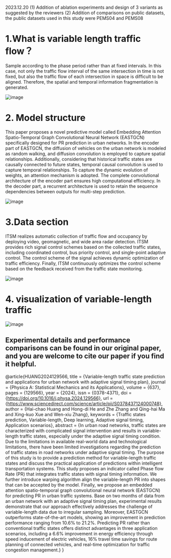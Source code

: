 2023.12.20
(1) Addition of ablation experiments and design of 3 variants as suggested by the reviewers 
(2) Addition of comparisons on public datasets, the public datasets used in this study were PEMS04 and PEMS08

# 1.What is variable length traffic flow？

Sample according to the phase period rather than at fixed intervals. In this case, not only the traffic flow interval of the same intersection in time is not fixed, but also the traffic flow of each intersection in space is difficult to be aligned. Therefore, the spatial and temporal information fragmentation is generated.

![image](https://github.com/RaganrokV/EASTGCN/assets/73992419/3bb58db1-8a08-45b2-b02f-7139cf3fd728)

# 2. Model structure
This paper proposes a novel predictive model called Embedding Attention Spatio-Temporal Graph Convolutional Neural Network (EASTGCN) specifically designed for PR prediction in urban networks. In the encoder part of EASTGCN, the diffusion of vehicles on the urban network is modeled as random walking, and diffusion convolution is employed to capture spatial relationships. Additionally, considering that historical traffic states are causally connected to future states, temporal causal convolution is used to capture temporal relationships. To capture the dynamic evolution of weights, an attention mechanism is adopted. The complete convolutional architecture of the encoder part ensures high computational efficiency. In the decoder part, a recurrent architecture is used to retain the sequence dependencies between outputs for multi-step prediction.

![image](https://github.com/RaganrokV/EASTGCN/assets/73992419/768db636-9fbb-432a-9992-dbb0e767a8aa)


# 3.Data section
ITSM realizes automatic collection of traffic flow and occupancy by deploying video, geomagnetic, and wide area radar detection. ITSM provides rich signal control schemes based on the collected traffic states, including coordinated control, bus priority control, and single-point adaptive control. The control scheme of the signal achieves dynamic optimization of traffic efficiency. Finally, ITSM continuously optimizes the control scheme based on the feedback received from the traffic state monitoring.

![image](https://github.com/RaganrokV/EASTGCN/assets/73992419/4e542cbe-17f5-4d17-9343-f0f9184e875a)

# 4. visualization of variable-length traffic

![image](https://github.com/RaganrokV/EASTGCN/assets/73992419/6140bf7b-e769-45c1-9dd3-a6f13cfebeb8)

## Experimental details and performance comparisons can be found in our original paper, and you are welcome to cite our paper if you find it helpful.

@article{HUANG2024129566,
title = {Variable-length traffic state prediction and applications for urban network with adaptive signal timing plan},
journal = {Physica A: Statistical Mechanics and its Applications},
volume = {637},
pages = {129566},
year = {2024},
issn = {0378-4371},
doi = {https://doi.org/10.1016/j.physa.2024.129566},
url = {https://www.sciencedirect.com/science/article/pii/S0378437124000748},
author = {Hai-chao Huang and Hong-di He and Zhe Zhang and Qing-hai Ma and Xing-kuo Xue and Wen-xiu Zhang},
keywords = {Traffic states prediction, Variable-length, Deep learning, Adaptive signal timing, Application scenarios},
abstract = {In urban road networks, traffic states are characterized with complicated signal intervention and results in variable-length traffic states, especially under the adaptive signal timing condition. Due to the limitations in available real-world data and technological limitations, there have been limited investigations regarding the prediction of traffic states in road networks under adaptive signal timing. The purpose of this study is to provide a prediction method for variable-length traffic states and discuss the practical application of predictions within intelligent transportation systems. This study proposes an indicator called Phase flow Rate (PR) that integrates traffic states with signal timing information. We further introduce warping algorithm align the variable-length PR into shapes that can be accepted by the model. Finally, we propose an embedded attention spatio-temporal graph convolutional neural network (EASTGCN) for predicting PR in urban traffic systems. Base on two months of data from an urban network with an adaptive signal timing plan, experimental results demonstrate that our approach effectively addresses the challenge of variable-length data due to irregular sampling. Moreover, EASTGCN outperforms state-of-the-art models, showing an improvement in prediction performance ranging from 10.6% to 21.2%. Predicting PR rather than conventional traffic states offers distinct advantages in three application scenarios, including a 6.6% improvement in energy efficiency through speed inducement of electric vehicles, 16% travel time savings for route planning of connected vehicles, and real-time optimization for traffic congestion management.}
}


